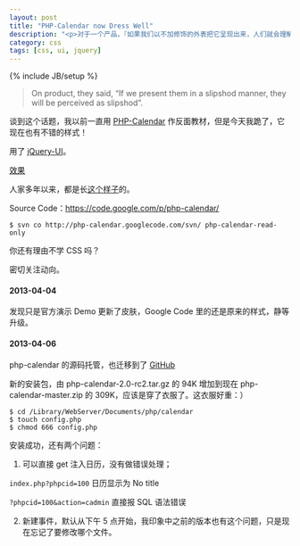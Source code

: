 ```yaml
---
layout: post
title: "PHP-Calendar now Dress Well"
description: "<p>对于一个产品，『如果我们以不加修饰的外表把它呈现出来，人们就会理解为它粗制滥造』。</p><p>谈到这个话题，我以前一直用 <a href='http://www.php-calendar.com/' target='_blank'>PHP-Calendar</a> 作反面教材，但是今天我跪了，它现在也有不错的样式！</p><p>用了 <a href='http://jqueryui.com/' target='_blank'>jQuery-UI</a>。</p><p><a href='http://www.php-calendar.com/php-calendar-dev/' target='_blank'>效果</a></p><p>人家多年以来，都是长<a href='http://webscripts.softpedia.com/scriptScreenshots/PHP-Calendar-System--Screenshots-31936.html' target='_blank'>这个样子</a>的。</p>"
category: css
tags: [css, ui, jquery]
---
```

{% include JB/setup %}


<blockquote class="warning">
On product, they said, “If we present them in a slipshod manner, they will be perceived as slipshod”.
</blockquote>

谈到这个话题，我以前一直用 [PHP-Calendar](http://www.php-calendar.com/) 作反面教材，但是今天我跪了，它现在也有不错的样式！

用了 [jQuery-UI](http://jqueryui.com/)。

[效果](http://www.php-calendar.com/php-calendar-dev/)

人家多年以来，都是长[这个样子](http://webscripts.softpedia.com/scriptScreenshots/PHP-Calendar-System--Screenshots-31936.html)的。

Source Code：<https://code.google.com/p/php-calendar/>

```
$ svn co http://php-calendar.googlecode.com/svn/ php-calendar-read-only
```

你还有理由不学 CSS 吗？

密切关注动向。

#### 2013-04-04

发现只是官方演示 Demo 更新了皮肤，Google Code 里的还是原来的样式，静等升级。

#### 2013-04-06

php-calendar 的源码托管，也迁移到了 [GitHub](https://github.com/sproctor/php-calendar)

新的安装包，由 php-calendar-2.0-rc2.tar.gz 的 94K 增加到现在 php-calendar-master.zip 的 309K，应该是穿了衣服了。这衣服好重：）

```
$ cd /Library/WebServer/Documents/php/calendar
$ touch config.php
$ chmod 666 config.php
```
安装成功，还有两个问题：

1. 可以直接 get 注入日历，没有做错误处理； 

  `index.php?phpcid=100` 日历显示为 No title

  `?phpcid=100&action=cadmin` 直接报 SQL 语法错误

2. 新建事件，默认从下午 5 点开始，我印象中之前的版本也有这个问题，只是现在忘记了要修改哪个文件。



